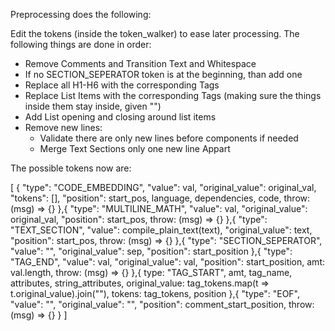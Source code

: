 Preprocessing does the following:

Edit the tokens (inside the token_walker) to ease later processing. The following things are done in order:

- Remove Comments and Transition Text and Whitespace
- If no SECTION_SEPERATOR token is at the beginning, than add one
- Replace all H1-H6  with the corresponding Tags
- Replace List Items with the corresponding Tags (making sure the things inside them stay inside, given "\")
- Add List opening and closing around list items
- Remove new lines:
    - Validate there are only new lines before components if needed
    - Merge Text Sections only one new line Appart

The possible tokens now are:

[
    {
        "type": "CODE_EMBEDDING",
        "value": val,
        "original_value": original_val,
        "tokens": [],
        "position": start_pos,
        language,
        dependencies,
        code,
        throw: (msg) => {}
    },{
        "type": "MULTILINE_MATH",
        "value": val,
        "original_value": original_val,
        "position": start_pos,
        throw: (msg) => {}
    },{
        "type": "TEXT_SECTION",
        "value": compile_plain_text(text),
        "original_value": text,
        "position": start_pos,
        throw: (msg) => {}
    },{
        "type": "SECTION_SEPERATOR",
        "value": "",
        "original_value": sep,
        "position": start_position
    },{
        "type": "TAG_END",
        "value": val,
        "original_value": val,
        "position": start_position,
        amt: val.length,
        throw: (msg) => {}
    },{
        type: "TAG_START",
        amt,
        tag_name,
        attributes,
        string_attributes,
        original_value: tag_tokens.map(t => t.original_value).join(""),
        tokens: tag_tokens,
        position
    },{
        "type": "EOF",
        "value": "",
        "original_value": "",
        "position": comment_start_position,
        throw: (msg) => {}
    }
]